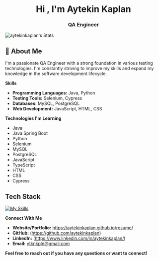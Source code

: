 <h1 align="center">Hi , I'm Aytekin Kaplan</h1>
<h3 align="center">QA Engineer</h3>

![aytekinkaplan's Stats](https://github-readme-stats.vercel.app/api?username=aytekinkaplan&theme=vue-dark&show_icons=true&hide_border=true&count_private=true)

## 🚀 About Me

I'm a passionate QA Engineer with a strong foundation in various testing technologies. I'm constantly striving to improve my skills and expand my knowledge in the software development lifecycle.

**Skills**

* **Programming Languages:** Java, Python
* **Testing Tools:** Selenium, Cypress
* **Databases:** MySQL, PostgreSQL
* **Web Development:** JavaScript, HTML, CSS

**Technologies I'm Learning**

* Java
* Java Spring Boot
* Python
* Selenium
* MySQL
* PostgreSQL
* JavaScript
* TypeScript
* HTML
* CSS
* Cypress

## Tech Stack
[![My Skills](https://skillicons.dev/icons?i=java,spring,py,ts,js,selenium,maven,mongodb,mysql,nodejs,aws,docker,git,github,githubactions,jenkins,gherkin,idea,pycharm,vscode,webstorm,postman)](https://skillicons.dev)


**Connect With Me**

* **Website/Portfolio:** https://aytekinkaplan.github.io/resume/
* **GitHub:**  (https://github.com/aytekinkaplan)
* **LinkedIn:** (https://www.linkedin.com/in/aytekinkaplan/)
* **Email:** ytknkpln@gmail.com

**Feel free to reach out if you have any questions or want to connect!**

